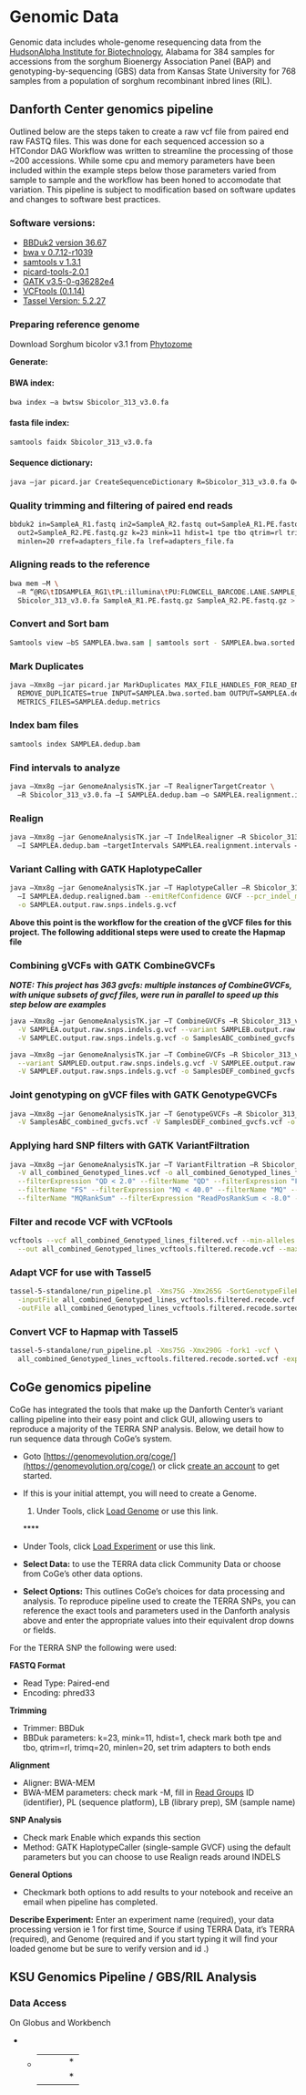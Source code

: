 # Genomic Data

Genomic data includes whole-genome resequencing data from the [HudsonAlpha Institute for Biotechnology](https://hudsonalpha.org/), Alabama for 384 samples for accessions from the sorghum Bioenergy Association Panel \(BAP\) and genotyping-by-sequencing \(GBS\) data from Kansas State University for 768 samples from a population of sorghum recombinant inbred lines \(RIL\).

## Danforth Center genomics pipeline

Outlined below are the steps taken to create a raw vcf file from paired end raw FASTQ files. This was done for each sequenced accession so a HTCondor DAG Workflow was written to streamline the processing of those ~200 accessions. While some cpu and memory parameters have been included within the example steps below those parameters varied from sample to sample and the workflow has been honed to accomodate that variation. This pipeline is subject to modification based on software updates and changes to software best practices.

### Software versions:

* [BBDuk2 version 36.67](https://jgi.doe.gov/data-and-tools/bbtools/bb-tools-user-guide/bbduk-guide/)
* [bwa v 0.7.12-r1039](http://bio-bwa.sourceforge.net)
* [samtools v 1.3.1](http://samtools.sourceforge.net)
* [picard-tools-2.0.1](https://broadinstitute.github.io/picard)
* [GATK v3.5-0-g36282e4](https://software.broadinstitute.org/gatk)
* [VCFtools \(0.1.14\)](https://vcftools.github.io)
* [Tassel Version: 5.2.27](https://bitbucket.org/tasseladmin/tassel-5-source/wiki/Home)

### Preparing reference genome

Download Sorghum bicolor v3.1 from [Phytozome](https://phytozome.jgi.doe.gov/pz/portal.html#!info?alias=Org_Sbicolor)

**Generate:**

#### BWA index:

```bash
bwa index –a bwtsw Sbicolor_313_v3.0.fa
```

#### fasta file index:

```bash
samtools faidx Sbicolor_313_v3.0.fa
```

#### Sequence dictionary:

```bash
java –jar picard.jar CreateSequenceDictionary R=Sbicolor_313_v3.0.fa O=Sbicolor_313_v3.0.dict
```

### Quality trimming and filtering of paired end reads

```bash
bbduk2 in=SampleA_R1.fastq in2=SampleA_R2.fastq out=SampleA_R1.PE.fastq.gz \
  out2=SampleA_R2.PE.fastq.gz k=23 mink=11 hdist=1 tpe tbo qtrim=rl trimq=20 \
  minlen=20 rref=adapters_file.fa lref=adapters_file.fa
```

### Aligning reads to the reference

```bash
bwa mem –M \
  –R “@RG\tIDSAMPLEA_RG1\tPL:illumina\tPU:FLOWCELL_BARCODE.LANE.SAMPLE_BARCODE_RG_UNIT\tLB:libraryprep-lib1\tSM:SAMPLEA” \
  Sbicolor_313_v3.0.fa SampleA_R1.PE.fastq.gz SampleA_R2.PE.fastq.gz > SAMPLEA.bwa.sam
```

### Convert and Sort bam

```bash
Samtools view –bS SAMPLEA.bwa.sam | samtools sort - SAMPLEA.bwa.sorted
```

### Mark Duplicates

```bash
java –Xmx8g –jar picard.jar MarkDuplicates MAX_FILE_HANDLES_FOR_READ_ENDS_MAP=1000 \
  REMOVE_DUPLICATES=true INPUT=SAMPLEA.bwa.sorted.bam OUTPUT=SAMPLEA.dedup.bam \
  METRICS_FILES=SAMPLEA.dedup.metrics
```

### Index bam files

```bash
samtools index SAMPLEA.dedup.bam
```

### Find intervals to analyze

```bash
java –Xmx8g –jar GenomeAnalysisTK.jar –T RealignerTargetCreator \
  –R Sbicolor_313_v3.0.fa –I SAMPLEA.dedup.bam –o SAMPLEA.realignment.intervals
```

### Realign

```bash
java –Xmx8g –jar GenomeAnalysisTK.jar –T IndelRealigner –R Sbicolor_313_v3.0.fa \
  –I SAMPLEA.dedup.bam –targetIntervals SAMPLEA.realignment.intervals –o SAMPLEA.dedup.realigned.bam
```

### Variant Calling with GATK HaplotypeCaller

```bash
java –Xmx8g –jar GenomeAnalysisTK.jar –T HaplotypeCaller –R Sbicolor_313_v3.0.fa \
  –I SAMPLEA.dedup.realigned.bam --emitRefConfidence GVCF --pcr_indel_model NONE \
  -o SAMPLEA.output.raw.snps.indels.g.vcf
```

**Above this point is the workflow for the creation of the gVCF files for this project. The following additional steps were used to create the Hapmap file**

### Combining gVCFs with GATK CombineGVCFs

_**NOTE: This project has 363 gvcfs: multiple instances of CombineGVCFs, with unique subsets of gvcf files, were run in parallel to speed up this step below are examples**_

```bash
java –Xmx8g –jar GenomeAnalysisTK.jar –T CombineGVCFs –R Sbicolor_313_v3.0.fa \
  -V SAMPLEA.output.raw.snps.indels.g.vcf --variant SAMPLEB.output.raw.snps.indels.g.vcf\
  -V SAMPLEC.output.raw.snps.indels.g.vcf -o SamplesABC_combined_gvcfs.vcf

java –Xmx8g –jar GenomeAnalysisTK.jar –T CombineGVCFs –R Sbicolor_313_v3.0.fa \
  --variant SAMPLED.output.raw.snps.indels.g.vcf -V SAMPLEE.output.raw.snps.indels.g.vcf \
  -V SAMPLEF.output.raw.snps.indels.g.vcf -o SamplesDEF_combined_gvcfs.vcf
```

### Joint genotyping on gVCF files with GATK GenotypeGVCFs

```bash
java –Xmx8g –jar GenomeAnalysisTK.jar –T GenotypeGVCFs –R Sbicolor_313_v3.0.fa \
  -V SamplesABC_combined_gvcfs.vcf -V SamplesDEF_combined_gvcfs.vcf -o all_combined_Genotyped_lines.vcf
```

### Applying hard SNP filters with GATK VariantFiltration

```bash
java –Xmx8g –jar GenomeAnalysisTK.jar –T VariantFiltration –R Sbicolor_313_v3.0.fa \
  -V all_combined_Genotyped_lines.vcf -o all_combined_Genotyped_lines_filtered.vcf \
  --filterExpression "QD < 2.0" --filterName "QD" --filterExpression "FS > 60.0" \
  --filterName "FS" --filterExpression "MQ < 40.0" --filterName "MQ" --filterExpression "MQRankSum < -12.5" \
  --filterName "MQRankSum" --filterExpression "ReadPosRankSum < -8.0" --filterName "ReadPosRankSum"
```

### Filter and recode VCF with VCFtools

```bash
vcftools --vcf all_combined_Genotyped_lines_filtered.vcf --min-alleles 2 --max-alleles 2 \
  --out all_combined_Genotyped_lines_vcftools.filtered.recode.vcf --max-missing 0.2 --recode
```

### Adapt VCF for use with Tassel5

```bash
tassel-5-standalone/run_pipeline.pl -Xms75G -Xmx265G -SortGenotypeFilePlugin \
  -inputFile all_combined_Genotyped_lines_vcftools.filtered.recode.vcf \
  -outFile all_combined_Genotyped_lines_vcftools.filtered.recode.sorted.vcf -fileType VCF
```

### Convert VCF to Hapmap with Tassel5

```bash
tassel-5-standalone/run_pipeline.pl -Xms75G -Xmx290G -fork1 -vcf \
  all_combined_Genotyped_lines_vcftools.filtered.recode.sorted.vcf -export -exportType Hapmap -runfork1
```

## CoGe genomics pipeline

CoGe has integrated the tools that make up the Danforth Center’s variant calling pipeline into their easy point and click GUI, allowing users to reproduce a majority of the TERRA SNP analysis.  Below, we detail how to run sequence data through CoGe’s system.

* Goto [https://genomevolution.org/coge/](https://genomevolution.org/coge/) or click [create an account](https://genomevolution.org/wiki/index.php/How_to_get_a_CoGe_account) to get started.
* If this is your initial attempt, you will need to create a Genome.

  1. Under Tools, click [Load Genome](https://genomevolution.org/coge/LoadGenome.pl) or use this link.

  \*\*\*\*

* Under Tools, click [Load Experiment](https://genomevolution.org/coge/LoadExperiment.pl) or use this link.
* **Select Data:** to use the TERRA data click Community Data or choose from CoGe’s other data options.
* **Select Options:** This outlines CoGe’s choices for data processing and analysis.  To reproduce pipeline used to create the TERRA SNPs, you can reference the exact tools and parameters used in the Danforth analysis above and enter the appropriate values into their equivalent drop downs or fields.

For the TERRA SNP the following were used: 

**FASTQ Format**

* Read Type: Paired-end 
* Encoding: phred33

**Trimming**

* Trimmer: BBDuk
* BBDuk parameters: k=23, mink=11, hdist=1, check mark both tpe and tbo,  qtrim=rl, trimq=20, minlen=20, set trim adapters to both ends

**Alignment**

* Aligner: BWA-MEM
* BWA-MEM parameters: check mark -M, fill in [Read Groups](https://gatkforums.broadinstitute.org/gatk/discussion/6472/read-groups) ID \(identifier\), PL \(sequence platform\), LB \(library prep\), SM \(sample name\)

**SNP Analysis**

* Check mark Enable which expands this section
* Method: GATK HaplotypeCaller \(single-sample GVCF\) using the default parameters but you can choose to use Realign reads around INDELS

**General Options**

* Checkmark both options to add results to your notebook and receive an email when pipeline has completed. 

**Describe Experiment:** Enter an experiment name \(required\), your data processing version ie 1 for first time, Source if using TERRA Data, it’s TERRA \(required\), and Genome \(required and if you start typing it will find your loaded genome but be sure to verify version and id .\)  


## KSU Genomics Pipeline / GBS/RIL Analysis

### Data Access

On Globus and Workbench



* * |  |  |  |  |
    | :--- | :--- | :--- | :--- |
    |  |  |  |  \* |
    |  |  |  |  \* |

